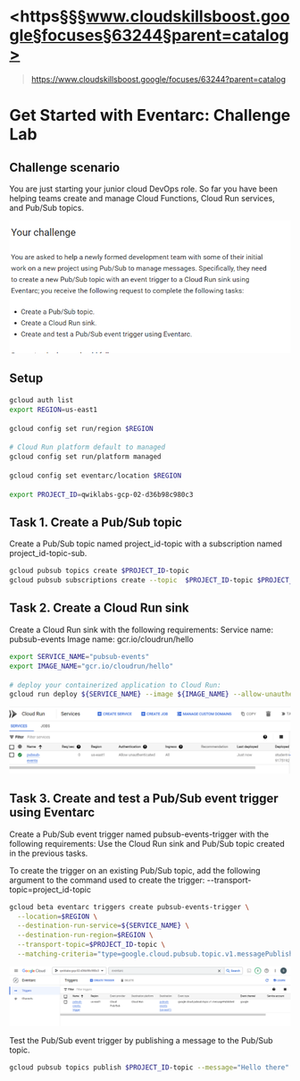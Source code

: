 # <https§§§www.cloudskillsboost.google§focuses§63244§parent=catalog>
> <https://www.cloudskillsboost.google/focuses/63244?parent=catalog>

# Get Started with Eventarc: Challenge Lab

## Challenge scenario

You are just starting your junior cloud DevOps role. So far you have been helping teams create and manage Cloud Functions, Cloud Run services, and Pub/Sub topics.

![](1687031806415.png)

## Setup

```bash
gcloud auth list
export REGION=us-east1

gcloud config set run/region $REGION

# Cloud Run platform default to managed
gcloud config set run/platform managed

gcloud config set eventarc/location $REGION

export PROJECT_ID=qwiklabs-gcp-02-d36b98c980c3

```

## Task 1. Create a Pub/Sub topic

Create a Pub/Sub topic named project_id-topic with a subscription named project_id-topic-sub.

```bash
gcloud pubsub topics create $PROJECT_ID-topic
gcloud pubsub subscriptions create --topic  $PROJECT_ID-topic $PROJECT_ID-topic-sub
```

## Task 2. Create a Cloud Run sink

Create a Cloud Run sink with the following requirements:
Service name: pubsub-events
Image name: gcr.io/cloudrun/hello

```bash
export SERVICE_NAME="pubsub-events"
export IMAGE_NAME="gcr.io/cloudrun/hello"

# deploy your containerized application to Cloud Run:
gcloud run deploy ${SERVICE_NAME} --image ${IMAGE_NAME} --allow-unauthenticated --max-instances=3
``` 
![](1687073077385.png)

## Task 3. Create and test a Pub/Sub event trigger using Eventarc

Create a Pub/Sub event trigger named pubsub-events-trigger with the following requirements:
Use the Cloud Run sink and Pub/Sub topic created in the previous tasks.

To create the trigger on an existing Pub/Sub topic, add the following argument to the command used to create the trigger: --transport-topic=project_id-topic


```bash
gcloud beta eventarc triggers create pubsub-events-trigger \
  --location=$REGION \
  --destination-run-service=${SERVICE_NAME} \
  --destination-run-region=$REGION \
  --transport-topic=$PROJECT_ID-topic \
  --matching-criteria="type=google.cloud.pubsub.topic.v1.messagePublished"

```
![](1687073120381.png)


Test the Pub/Sub event trigger by publishing a message to the Pub/Sub topic.


```bash
gcloud pubsub topics publish $PROJECT_ID-topic --message="Hello there"
```